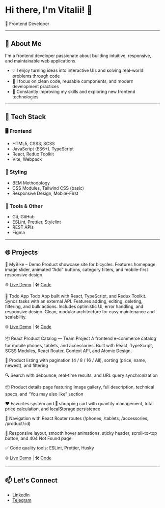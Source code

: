 # Hi there, I'm Vitalii! 👋

🎨 Frontend Developer 

---

## 🚀 About Me

I'm a frontend developer passionate about building intuitive, responsive, and maintainable web applications.

- 💡 I enjoy turning ideas into interactive UIs and solving real-world problems through code  
- 🔧 I focus on clean code, reusable components, and modern development practices  
- 🌱 Constantly improving my skills and exploring new frontend technologies  

---

## 🧩 Tech Stack

### 🖥️ Frontend
- HTML5, CSS3, SCSS
- JavaScript (ES6+), TypeScript
- React, Redux Toolkit
- Vite, Webpack

### 🎨 Styling
- BEM Methodology
- CSS Modules, Tailwind CSS (basic)
- Responsive Design, Mobile-First

### 🧰 Tools & Other
- Git, GitHub
- ESLint, Prettier, Stylelint
- REST APIs
- Figma

---

## 🌐 Projects

📌 MyBike – Demo
Product showcase site for bicycles. Features homepage image slider, animated “Add” buttons, category filters, and mobile-first responsive design.

🌐 [Live Demo](https://vitaliihutsalo.github.io/landing-page/)  | 🛠️ [Code](https://github.com/VitaliiHutsalo/landing-page)


📝 Todo App
Todo App built with React, TypeScript, and Redux Toolkit. Syncs tasks with an external API. Features adding, editing, deleting, filtering, and bulk actions. Includes optimistic UI, error handling, and responsive design. Clean, modular architecture for easy maintenance and scalability.

🌐 [Live Demo](https://vitaliihutsalo.github.io/Todo-App/)  | 🛠️ [Code](https://github.com/VitaliiHutsalo/Todo-App)


📦 React Product Catalog — Team Project
A frontend e-commerce catalog for mobile phones, tablets, and accessories.
Built with React, TypeScript, SCSS Modules, React Router, Context API, and Atomic Design.

📄 Product listing with pagination (4 / 8 / 16 / All), sorting (price, name, newest), and filtering

🔍 Search with debounce, real-time results, and URL query synchronization

📦 Product details page featuring image gallery, full description, technical specs, and “You may also like” section

❤️ Favorites system and 🛒 shopping cart with quantity management, total price calculation, and localStorage persistence

🧭 Navigation with React Router routes (/phones, /tablets, /accessories, /product/:id)

📱 Responsive layout, smooth hover animations, sticky header, scroll-to-top button, and 404 Not Found page

✅ Code quality tools: ESLint, Prettier, Husky

🌐 [Live Demo](https://produtcatalog.netlify.app/) | 🛠️ [Code](https://github.com/div-ine-Coders/product_catalog)

---

## 📫 Let's Connect

- [LinkedIn](https://www.linkedin.com/in/vitalii-hutsalo-aa379322a/)  
- [Telegram](https://t.me/Vitalii_Hutsalo)


